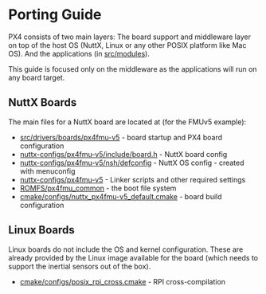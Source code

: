 # Porting Guide

PX4 consists of two main layers: The board support and middleware layer on top of the host OS \(NuttX, Linux or any other POSIX platform like Mac OS\). And the applications \(in [src/modules](https://github.com/PX4/Firmware/tree/master/src/modules)\).

This guide is focused only on the middleware as the applications will run on any board target.

## NuttX Boards

The main files for a NuttX board are located at \(for the FMUv5 example\):

* [src/drivers/boards/px4fmu-v5](https://github.com/PX4/Firmware/tree/master/src/drivers/boards/px4fmu-v5) - board startup and PX4 board configuration
* [nuttx-configs/px4fmu-v5/include/board.h](https://github.com/PX4/Firmware/blob/master/nuttx-configs/px4fmu-v5/include/board.h) - NuttX board config
* [nuttx-configs/px4fmu-v5/nsh/defconfig](https://github.com/PX4/Firmware/blob/master/nuttx-configs/px4fmu-v5/nsh/defconfig) - NuttX OS config - created with menuconfig
* [nuttx-configs/px4fmu-v5](https://github.com/PX4/Firmware/tree/master/nuttx-configs/px4fmu-v5) - Linker scripts and other required settings
* [ROMFS/px4fmu\_common](https://github.com/PX4/Firmware/tree/master/ROMFS/px4fmu_common) - the boot file system
* [cmake/configs/nuttx\_px4fmu-v5\_default.cmake](https://github.com/PX4/Firmware/blob/master/cmake/configs/nuttx_px4fmu-v5_default.cmake) - board build configuration

## Linux Boards

Linux boards do not include the OS and kernel configuration. These are already provided by the Linux image available for the board \(which needs to support the inertial sensors out of the box\).

* [cmake/configs/posix\_rpi\_cross.cmake](https://github.com/PX4/Firmware/blob/master/cmake/configs/posix_rpi_cross.cmake) - RPI cross-compilation



